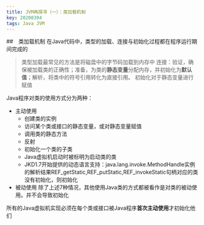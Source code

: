 ```yaml
---
title: JVM再探寻（一）：类加载机制
key: 20200304
tags: Java JVM
---
```

##　类加载机制
在Java代码中，类型的加载、连接与初始化过程都在程序运行期间完成的
> 类型加载最常见的方法是将磁盘中的字节码加载到内存中
> 连接：验证，确保被加载类的正确性；准备，为类的**静态变量**分配内存，并初始化为**默认值**；解析，将类中的符号引用转化为直接引用。
> 初始化对于静态变量进行赋值

Java程序对类的使用方式分为两种：
*   主动使用
    *   创建类的实例
    *   访问某个类或接口的静态变量，或对静态变量赋值
    *   调用类的静态方法
    *   反射
    *   初始化一个类的子类
    *   Java虚拟机启动时被标明为启动类的类
    *   JKD1.7开始提供的动态语言支持：java.lang.invoke.MethodHandle实例的解析结果REF_getStatic,REF_putStatic,REF_invokeStatic句柄对应的类没有初始化，则初始化
*   被动使用 除了上述7种情况，其他使用Java类的方式都被看作是对类的被动使用。并不会导致初始化

所有的Java虚拟机实现必须在每个类或接口被Java程序**首次主动使用**才初始化他们

